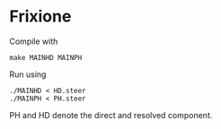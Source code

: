 # Frixione

Compile with
```
make MAINHD MAINPH
```

Run using
```
./MAINHD < HD.steer
./MAINPH < PH.steer
```

PH and HD denote the direct and resolved component.
